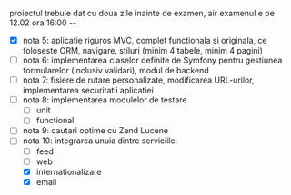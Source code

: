  proiectul trebuie dat cu doua zile inainte de examen, air examenul e pe 12.02 ora 16:00 -- 
- [X] nota 5: aplicatie riguros MVC, complet functionala si originala, ce foloseste ORM, navigare, stiluri (minim 4 tabele, minim 4 pagini)
- [ ] nota 6: implementarea claselor definite de Symfony pentru gestiunea formularelor (inclusiv validari), modul de backend
- [ ] nota 7: fisiere de rutare personalizate, modificarea URL-urilor, implementarea securitatii aplicatiei
- [ ] nota 8: implementarea modulelor de testare 
    - [ ] unit
    - [ ] functional
- [ ] nota 9: cautari optime cu Zend Lucene
- [ ] nota 10: integrarea unuia dintre serviciile: 
    - [ ] feed
    - [ ] web
    - [X] internationalizare
    - [X] email